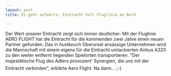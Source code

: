 ```yaml
---
layout: post
title: Es geht aufwärts: Eintracht holt Fluglinie an Bord

---
```


Der Wert unserer Eintracht zeigt sich immer deutlicher: Mit der Fluglinie AERO FLIGHT hat die Eintracht für die kommenden zwei Jahre einen neuen Partner gefunden. Das in *hustkeuch* Oberursel ansässige Unternehmen wird die Mannschaft mit einem eigens für die Eintracht umlackierten Airbus A320 zu den weiter entfernt liegenden Spielorten transportieren. "Der majestätische Flug des Adlers provoziert' Synergien, die uns mit der Eintracht verbinden", erklärte Aero Flight. Na dann... ;-)


